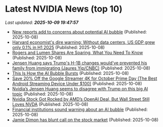 # Latest NVIDIA News (top 10)
_Last updated: **2025-10-09 19:47:57**_

- [New reports add to concerns about potential AI bubble](https://siliconangle.com/2025/10/08/new-reports-add-concerns-potential-ai-bubble/) (Published: 2025-10-08)
- [Harvard economist's dire warning: Without data centers, US GDP grew only 0.1% in H1 2025](https://economictimes.indiatimes.com/news/international/us/harvard-economists-dire-warning-without-data-centers-us-gdp-grew-only-0-1-in-h1-2025/articleshow/124396579.cms) (Published: 2025-10-08)
- [Rogers and Lumen Shares Are Soaring, What You Need To Know](https://finance.yahoo.com/news/rogers-lumen-shares-soaring-know-192554264.html) (Published: 2025-10-08)
- [Jensen Huang says Trump's H-1B changes would've prevented his family from immigrating (Jaures Yip/CNBC)](https://www.memeorandum.com/251008/p99) (Published: 2025-10-08)
- [This Is How the AI Bubble Bursts](https://insights.som.yale.edu/insights/this-is-how-the-ai-bubble-bursts) (Published: 2025-10-08)
- [Save 20% Off the Google Streamer 4K for October Prime Day (The Best Android Streaming Device Under $100)](https://www.ign.com/articles/google-streamer-4k-deal-for-october-prime-day) (Published: 2025-10-08)
- [Nvidia’s Jensen Huang seems to disagree with Trump on this big AI topic](https://biztoc.com/x/3766d46f6f6a3a38) (Published: 2025-10-08)
- [Nvidia Stock Got Rocked by AMD’s OpenAI Deal, But Wall Street Still Loves NVDA](https://biztoc.com/x/271132ea3e575472) (Published: 2025-10-08)
- [Financial institutions sound warning about an AI bubble](https://apnews.com/article/ai-bubble-warnings-bank-of-england-imf-b15e54f6d06992371ee39b27f4e6da3a) (Published: 2025-10-08)
- [Jamie Dimon has blunt call on the stock market](https://www.thestreet.com/investing/jamie-dimon-has-blunt-call-on-the-stock-market-) (Published: 2025-10-08)
